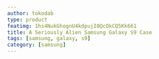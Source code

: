 ```yaml
---
author: tokodab
type: product
featimg: 1hs4NukGhognU4kdpujI0QcOkCQ5Kk661
title: A Seriously Alien Samsung Galaxy S9 Case
tags: [samsung, galaxy, s9]
category: [samsung]
---
```

